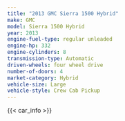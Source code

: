 ```yaml
---
title: "2013 GMC Sierra 1500 Hybrid"
make: GMC
model: Sierra 1500 Hybrid
year: 2013
engine-fuel-type: regular unleaded
engine-hp: 332
engine-cylinders: 8
transmission-type: Automatic
driven-wheels: four wheel drive
number-of-doors: 4
market-category: Hybrid
vehicle-size: Large
vehicle-style: Crew Cab Pickup
---
```


{{< car_info >}}
